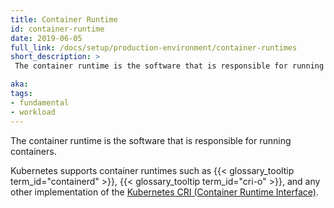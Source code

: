 ```yaml
---
title: Container Runtime
id: container-runtime
date: 2019-06-05
full_link: /docs/setup/production-environment/container-runtimes
short_description: >
 The container runtime is the software that is responsible for running containers.

aka:
tags:
- fundamental
- workload
---
```

 The container runtime is the software that is responsible for running containers.

<!--more-->

Kubernetes supports container runtimes such as
{{< glossary_tooltip term_id="containerd" >}}, {{< glossary_tooltip term_id="cri-o" >}},
and any other implementation of the [Kubernetes CRI (Container Runtime
Interface)](https://github.com/kubernetes/community/blob/master/contributors/devel/sig-node/container-runtime-interface.md).
